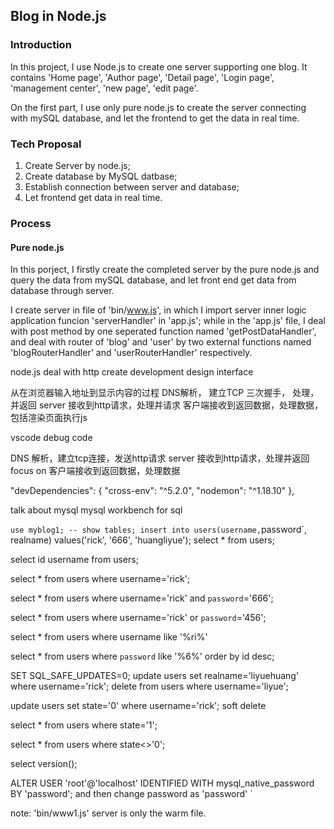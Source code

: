 
## Blog in Node.js

### Introduction
In this project, I use Node.js to create one server supporting one blog. It contains 'Home page', 'Author page', 'Detail page', 'Login page', 'management center', 'new page', 'edit page'.

On the first part, I use only pure node.js to create the server connecting with mySQL database, and let the frontend to get the data in real time.

### Tech Proposal

1. Create Server by node.js;
2. Create database by MySQL datbase;
3. Establish connection between server and database;
4. Let frontend get data in real time.


### Process

#### Pure node.js

In this porject, I firstly create the completed server by the pure node.js and query the data from mySQL database, and let front end get data from database through server. 

I create server in file of 'bin/www.js', in which I import server inner logic application funcion 'serverHandler' in 'app.js'; while in the 'app.js' file, I deal with post method by one seperated function named 'getPostDataHandler', and deal with router of 'blog' and 'user' by two external functions named 'blogRouterHandler' and 'userRouterHandler' respectively.



node.js deal with http
create development
design interface

从在浏览器输入地址到显示内容的过程
DNS解析， 建立TCP 三次握手， 处理， 并返回
server 接收到http请求，处理并请求
客户端接收到返回数据，处理数据，包括渲染页面执行js

vscode debug code 


DNS 解析，建立tcp连接，发送http请求
server 接收到http请求，处理并返回 focus on
客户端接收到返回数据，处理数据

"devDependencies": {
    "cross-env": "^5.2.0",
    "nodemon": "^1.18.10"
  },


talk about mysql
mysql workbench for sql

`
use myblog1;
-- show tables;
insert into users(username, `password`, realname) values('rick', '666', 'huangliyue');
select * from users;

select id username from users;

select * from users where username='rick';

select * from users where username='rick' and `password`='666';

select * from users where username='rick' or `password`='456';

select * from users where username like '%ri%'

select * from users where `password` like '%6%' order by id desc;

SET SQL_SAFE_UPDATES=0;
update users set realname='liyuehuang' where username='rick';
delete from users where username='liyue';

update users set state='0' where username='rick'; soft delete

select * from users where state='1';

select * from users where state<>'0';

select version();

ALTER USER 'root'@'localhost' IDENTIFIED WITH mysql_native_password BY 'password';
and then change password as 'password'
`


note: 'bin/www1.js' server is only the warm file.



